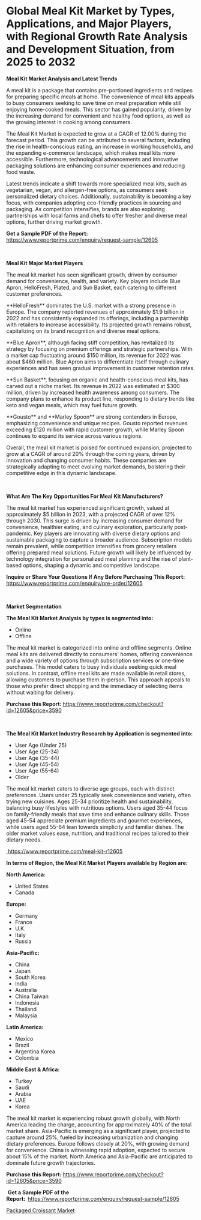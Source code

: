 <p><h1>Global Meal Kit Market by Types, Applications, and Major Players, with Regional Growth Rate Analysis and Development Situation, from 2025 to 2032</h1></p><p><strong>Meal Kit Market Analysis and Latest Trends</strong></p>
<p><p>A meal kit is a package that contains pre-portioned ingredients and recipes for preparing specific meals at home. The convenience of meal kits appeals to busy consumers seeking to save time on meal preparation while still enjoying home-cooked meals. This sector has gained popularity, driven by the increasing demand for convenient and healthy food options, as well as the growing interest in cooking among consumers.</p><p>The Meal Kit Market is expected to grow at a CAGR of 12.00% during the forecast period. This growth can be attributed to several factors, including the rise in health-conscious eating, an increase in working households, and the expanding e-commerce landscape, which makes meal kits more accessible. Furthermore, technological advancements and innovative packaging solutions are enhancing consumer experiences and reducing food waste.</p><p>Latest trends indicate a shift towards more specialized meal kits, such as vegetarian, vegan, and allergen-free options, as consumers seek personalized dietary choices. Additionally, sustainability is becoming a key focus, with companies adopting eco-friendly practices in sourcing and packaging. As competition intensifies, brands are also exploring partnerships with local farms and chefs to offer fresher and diverse meal options, further driving market growth.</p></p>
<p><strong>Get a Sample PDF of the Report:&nbsp;</strong> <a href="https://www.reportprime.com/enquiry/request-sample/12605?utm_campaign=2627&utm_medium=2&utm_source=Github&utm_content=ia&utm_term=19032025&utm_id=meal-kit">https://www.reportprime.com/enquiry/request-sample/12605</a></p>
<p>&nbsp;</p>
<p><strong>Meal Kit Major Market Players</strong></p>
<p><p>The meal kit market has seen significant growth, driven by consumer demand for convenience, health, and variety. Key players include Blue Apron, HelloFresh, Plated, and Sun Basket, each catering to different customer preferences.</p><p>**HelloFresh** dominates the U.S. market with a strong presence in Europe. The company reported revenues of approximately $1.9 billion in 2022 and has consistently expanded its offerings, including a partnership with retailers to increase accessibility. Its projected growth remains robust, capitalizing on its brand recognition and diverse meal options.</p><p>**Blue Apron**, although facing stiff competition, has revitalized its strategy by focusing on premium offerings and strategic partnerships. With a market cap fluctuating around $150 million, its revenue for 2022 was about $460 million. Blue Apron aims to differentiate itself through culinary experiences and has seen gradual improvement in customer retention rates.</p><p>**Sun Basket**, focusing on organic and health-conscious meal kits, has carved out a niche market. Its revenue in 2022 was estimated at $300 million, driven by increased health awareness among consumers. The company plans to enhance its product line, responding to dietary trends like keto and vegan meals, which may fuel future growth.</p><p>**Gousto** and **Marley Spoon** are strong contenders in Europe, emphasizing convenience and unique recipes. Gousto reported revenues exceeding £120 million with rapid customer growth, while Marley Spoon continues to expand its service across various regions.</p><p>Overall, the meal kit market is poised for continued expansion, projected to grow at a CAGR of around 20% through the coming years, driven by innovation and changing consumer habits. These companies are strategically adapting to meet evolving market demands, bolstering their competitive edge in this dynamic landscape.</p></p>
<p>&nbsp;</p>
<p><strong>What Are The Key Opportunities For Meal Kit Manufacturers?</strong></p>
<p><p>The meal kit market has experienced significant growth, valued at approximately $5 billion in 2023, with a projected CAGR of over 12% through 2030. This surge is driven by increasing consumer demand for convenience, healthier eating, and culinary exploration, particularly post-pandemic. Key players are innovating with diverse dietary options and sustainable packaging to capture a broader audience. Subscription models remain prevalent, while competition intensifies from grocery retailers offering prepared meal solutions. Future growth will likely be influenced by technology integration for personalized meal planning and the rise of plant-based options, shaping a dynamic and competitive landscape.</p></p>
<p><strong>Inquire or Share Your Questions If Any Before Purchasing This Report:</strong> <a href="https://www.reportprime.com/enquiry/pre-order/12605?utm_campaign=2627&utm_medium=2&utm_source=Github&utm_content=ia&utm_term=19032025&utm_id=meal-kit">https://www.reportprime.com/enquiry/pre-order/12605</a></p>
<p>&nbsp;</p>
<p><strong>Market Segmentation</strong></p>
<p><strong>The Meal Kit Market Analysis by types is segmented into:</strong></p>
<p><ul><li>Online</li><li>Offline</li></ul></p>
<p><p>The meal kit market is categorized into online and offline segments. Online meal kits are delivered directly to consumers' homes, offering convenience and a wide variety of options through subscription services or one-time purchases. This model caters to busy individuals seeking quick meal solutions. In contrast, offline meal kits are made available in retail stores, allowing customers to purchase them in-person. This approach appeals to those who prefer direct shopping and the immediacy of selecting items without waiting for delivery.</p></p>
<p><strong>Purchase this Report:&nbsp;</strong><a href="https://www.reportprime.com/checkout?id=12605&price=3590&utm_campaign=2627&utm_medium=2&utm_source=Github&utm_content=ia&utm_term=19032025&utm_id=meal-kit">https://www.reportprime.com/checkout?id=12605&price=3590</a></p>
<p>&nbsp;</p>
<p><strong>The Meal Kit Market Industry Research by Application is segmented into:</strong></p>
<p><ul><li>User Age (Under 25)</li><li>User Age (25-34)</li><li>User Age (35-44)</li><li>User Age (45-54)</li><li>User Age (55-64)</li><li>Older</li></ul></p>
<p><p>The meal kit market caters to diverse age groups, each with distinct preferences. Users under 25 typically seek convenience and variety, often trying new cuisines. Ages 25-34 prioritize health and sustainability, balancing busy lifestyles with nutritious options. Users aged 35-44 focus on family-friendly meals that save time and enhance culinary skills. Those aged 45-54 appreciate premium ingredients and gourmet experiences, while users aged 55-64 lean towards simplicity and familiar dishes. The older market values ease, nutrition, and traditional recipes tailored to their dietary needs.</p></p>
<p><a href="https://www.reportprime.com/meal-kit-r12605?utm_campaign=2627&utm_medium=2&utm_source=Github&utm_content=ia&utm_term=19032025&utm_id=meal-kit">&nbsp;https://www.reportprime.com/meal-kit-r12605</a></p>
<p><strong>In terms of Region, the Meal Kit Market Players available by Region are:</strong></p>
<p>
    <p> <strong> North America: </strong>
        <ul>
            <li>United States</li>
            <li>Canada</li>
        </ul>
        </p> 
    <p> <strong> Europe: </strong>
        <ul>
            <li>Germany</li>
            <li>France</li>
            <li>U.K.</li>
            <li>Italy</li>
            <li>Russia</li>
        </ul>
        </p> 
    <p> <strong> Asia-Pacific: </strong>
        <ul>
            <li>China</li>
            <li>Japan</li>
            <li>South Korea</li>
            <li>India</li>
            <li>Australia</li>
            <li>China Taiwan</li>
            <li>Indonesia</li>
            <li>Thailand</li>
            <li>Malaysia</li>
        </ul>
        </p> 
    <p> <strong> Latin America: </strong>
        <ul>
            <li>Mexico</li>
            <li>Brazil</li>
            <li>Argentina Korea</li>
            <li>Colombia</li>
        </ul>
        </p> 
    <p> <strong> Middle East & Africa: </strong>
        <ul>
            <li>Turkey</li>
            <li>Saudi</li>
            <li>Arabia</li>
            <li>UAE</li>
            <li>Korea</li>
        </ul>
    </p>
    </p>
<p><p>The meal kit market is experiencing robust growth globally, with North America leading the charge, accounting for approximately 40% of the total market share. Asia-Pacific is emerging as a significant player, projected to capture around 25%, fueled by increasing urbanization and changing dietary preferences. Europe follows closely at 20%, with growing demand for convenience. China is witnessing rapid adoption, expected to secure about 15% of the market. North America and Asia-Pacific are anticipated to dominate future growth trajectories.</p></p>
<p><strong>Purchase this Report: </strong><a href="https://www.reportprime.com/checkout?id=12605&price=3590&utm_campaign=2627&utm_medium=2&utm_source=Github&utm_content=ia&utm_term=19032025&utm_id=meal-kit">https://www.reportprime.com/checkout?id=12605&price=3590</a></p>
<p>&nbsp;<strong>Get a Sample PDF of the Report:&nbsp;&nbsp;</strong><a href="https://www.reportprime.com/enquiry/request-sample/12605?utm_campaign=2627&utm_medium=2&utm_source=Github&utm_content=ia&utm_term=19032025&utm_id=meal-kit">https://www.reportprime.com/enquiry/request-sample/12605</a></p>
<p><strong></strong></p>
<p><p><a href="https://github.com/sherikacas30/Market-Research-Report-List-1/blob/main/packaged-croissant-market.md?utm_campaign=2627&utm_medium=2&utm_source=Github&utm_content=ia&utm_term=19032025&utm_id=meal-kit">Packaged Croissant Market</a></p></p>